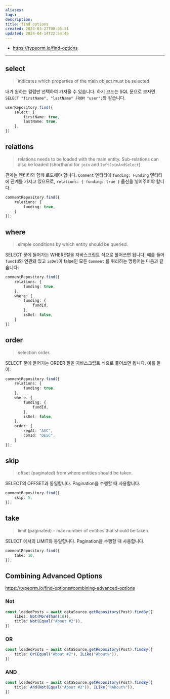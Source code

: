 ```yaml
---
aliases: 
tags: 
description:
title: find options
created: 2024-03-27T00:05:21
updated: 2024-04-14T22:54:46
---
```

- <https://typeorm.io/find-options>
---

## select

> indicates which properties of the main object must be selected

내가 원하는 컬럼만 선택하여 가져올 수 있습니다. 하기 코드는 SQL 문으로 보자면 `SELECT "firstName", "lastName" FROM "user";`와 같습니다.

```typescript
userRepository.find({
    select: {
        firstName: true,
        lastName: true,
    },
})
```

## relations

> relations needs to be loaded with the main entity. Sub-relations can also be loaded (shorthand for `join` and `leftJoinAndSelect`)

관계는 엔티티와 함께 로드해야 합니다. `Comment` 엔티티에 `funding: Funding` 엔티티에 관계를 가지고 있으므로, `relations: { funding: true }` 옵션을 넣어주어야 합니다.

```typescript
commentRepository.find({
	relations: {
		funding: true,
	}
});
```

## where

> simple conditions by which entity should be queried.

SELECT 문에 들어가는 WHERE절을 자바스크립트 식으로 풀어쓰면 됩니다. 예를 들어 `fundId`와 연관돼 있고 `isDel`이 false인 모든 `Comment` 를 쿼리하는 명령어는 다음과 같습니다:

```typescript
commentRepository.find({
	relations: {
		funding: true,
	},
	where: {
		funding: {
			fundId,
		},
		isDel: false,
	}
})
```

## order

> selection order.

SELECT 문에 들어가는 ORDER 절을 자바스크립트 식으로 풀어쓰면 됩니다. 예를 들어:

```typescript
commentRepository.find({
	relations: {
		funding: true,
	},
	where: {
		funding: {
			fundId,
		},
		isDel: false,
	},
	order: {
		regAt: "ASC",
		comId: "DESC",
	}
});
```

## skip

> offset (paginated) from where entities should be taken.

SELECT의 OFFSET과 동일합니다. Pagination을 수행할 때 사용합니다.

```typescript
commentRepository.find({
	skip: 5,
});
```

## take

> limit (paginated) - max number of entities that should be taken.

SELECT 에서의 LIMIT와 동일합니다. Pagination을 수행할 때 사용합니다.

```typescript
commentRepository.find({
	take: 10,
});
```

## Combining Advanced Options

<https://typeorm.io/find-options#combining-advanced-options>

### Not

```ts
const loadedPosts = await dataSource.getRepository(Post).findBy({
    likes: Not(MoreThan(10)),
    title: Not(Equal("About #2")),
})
```

### OR

```ts
const loadedPosts = await dataSource.getRepository(Post).findBy({
    title: Or(Equal("About #2"), ILike("About%")),
})
```

### AND

```ts
const loadedPosts = await dataSource.getRepository(Post).findBy({
    title: And(Not(Equal("About #2")), ILike("%About%")),
})
```
